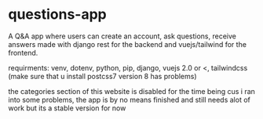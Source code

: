 # questions-app
A Q&amp;A app where users can create an account, ask questions, receive answers made with django rest for the backend and vuejs/tailwind for the frontend.

requirments:
venv,
dotenv,
python,
pip,
django,
vuejs 2.0 or <, 
tailwindcss (make sure that u install postcss7 version 8 has problems)

the categories section of this website is disabled for the time being cus i ran into some problems, 
the app is by no means finished and still needs alot of work but its a stable version for now 
